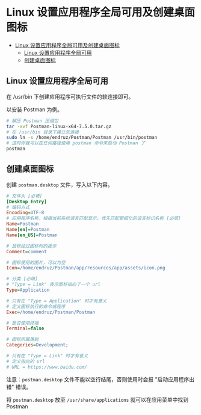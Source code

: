 # Linux 设置应用程序全局可用及创建桌面图标

- [Linux 设置应用程序全局可用及创建桌面图标](#linux-设置应用程序全局可用及创建桌面图标)
  - [Linux 设置应用程序全局可用](#linux-设置应用程序全局可用)
  - [创建桌面图标](#创建桌面图标)

## Linux 设置应用程序全局可用

在 /usr/bin 下创建应用程序可执行文件的软连接即可。

以安装 Postman 为例。

```bash
# 解压 Postman 压缩包
tar -xvf Postman-linux-x64-7.5.0.tar.gz
# 在 /usr/bin 目录下建立软连接
sudo ln -s /home/endruz/Postman/Postman /usr/bin/postman
# 这时你就可以在任何路径使用 postman 命令来启动 Postman 了
postman
```

## 创建桌面图标

创建 `postman.desktop` 文件，写入以下内容。

```ini
# 文件头 [必填]
[Desktop Entry]
# 编码方式
Encoding=UTF-8
# 应用程序名称，根据当前系统语言匹配显示，优先匹配更细化的语言标识名称 [必填]
Name=Postman
Name[en]=Postman
Name[en_US]=Postman

# 鼠标经过图标时的提示
Comment=comment

# 图标使用的图片，可以为空
Icon=/home/endruz/Postman/app/resources/app/assets/icon.png

# 分类 [必填]
# "Type = Link" 表示图标指向了一个 url
Type=Application

# 只有在 "Type = Application" 时才有意义
# 定义图标执行的命令或程序
Exec=/home/endruz/Postman/Postman

# 是否使用终端
Terminal=false

# 图标所属类别
Categories=Development;

# 只有在 "Type = Link" 时才有意义
# 定义指向的 url
# URL = https://www.baidu.com/
```

注意：`postman.desktop` 文件不能以空行结尾，否则使用时会报 "启动应用程序出错" 错误。

将 `postman.desktop` 放至 `/usr/share/applications` 就可以在应用菜单中找到 Postman
